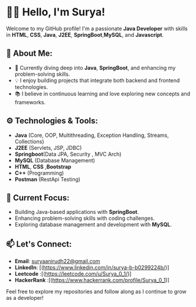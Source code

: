 # 👨‍💻 Hello, I'm Surya!

Welcome to my GitHub profile! I'm a passionate **Java Developer** with skills in **HTML**, **CSS**, **Java**, **J2EE**, **SpringBoot**,**MySQL**, and **Javascript**. 

## 🚀 About Me:
- 🌱 Currently diving deep into **Java**, **SpringBoot**, and enhancing my problem-solving skills.
- 💡 I enjoy building projects that integrate both backend and frontend technologies.
- 📚 I believe in continuous learning and love exploring new concepts and frameworks.

## ⚙️ Technologies & Tools:
- **Java** (Core, OOP, Multithreading, Exception Handling, Streams, Collections)
- **J2EE** (Servlets, JSP, JDBC)
- **Springboot**(Data JPA, Security , MVC Arch)
- **MySQL** (Database Management)
- **HTML**, **CSS** ,**Bootstrap** 
- **C++** (Programming)
- **Postman** (RestApi Testing)
  
## 🌱 Current Focus:
- Building Java-based applications with **SpringBoot**.
- Enhancing problem-solving skills with coding challenges.
- Exploring database management and development with **MySQL**.

## 📫 Let's Connect:
- **Email**: suryaanirudh22@gmail.com
- **LinkedIn**: [(https://www.linkedin.com/in/surya-b-b0299224b/)]
- **Leetcode** :[(https://leetcode.com/u/Surya_0_1/)]
- **HackerRank** :[(https://www.hackerrank.com/profile/Surya_0_1)]

Feel free to explore my repositories and follow along as I continue to grow as a developer!
